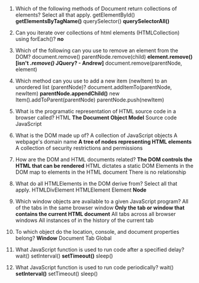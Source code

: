 1) Which of the following methods of Document return collections of elements? Select all that apply.
getElementById()
**getElementsByTagName()**
querySelector()
**querySelectorAll()**

2) Can you iterate over collections of html elements (HTMLCollection) using forEach()?
**no**
3) Which of the following can you use to remove an element from the DOM?
document.remove()
parentNode.remove(child)
**element.remove()**
**[isn't *.remove()* JQuery? - Andrew]**
document.remove(parentNode, element)

4) Which method can you use to add a new item (newItem) to an unordered list (parentNode)?
document.addItemTo(parentNode, newItem)
**parentNode.appendChild()**
new Item().addToParent(parentNode)
parentNode.push(newItem)
5) What is the programatic representation of HTML source code in a browser called?
HTML
**The Document Object Model**
Source code
JavaScript

6) What is the DOM made up of?
A collection of JavaScript objects
A webpage's domain name
**A tree of nodes representing HTML elements**
A collection of security restrictions and permissions
7) How are the DOM and HTML documents related?
**The DOM controls the HTML that can be rendered**
HTML dictates a static DOM
Elements in the DOM map to elements in the HTML document
There is no relationship

8) What do all HTMLElements in the DOM derive from? Select all that apply.
HTMLDivElement
HTMLElement
Element
**Node**

9) Which window objects are available to a given JavaScript program?
All of the tabs in the same browser window
**Only the tab or window that contains the current HTML document**
All tabs across all browser windows
All instances of in the history of the current tab
10) To which object do the location, console, and document properties belong?
**Window**
Document
Tab
Global
11) What JavaScript function is used to run code after a specified delay?
wait()
setInterval()
**setTimeout()**
sleep()
12) What JavaScript function is used to run code periodically?
wait()
**setInterval()**
setTimeout()
sleep()
